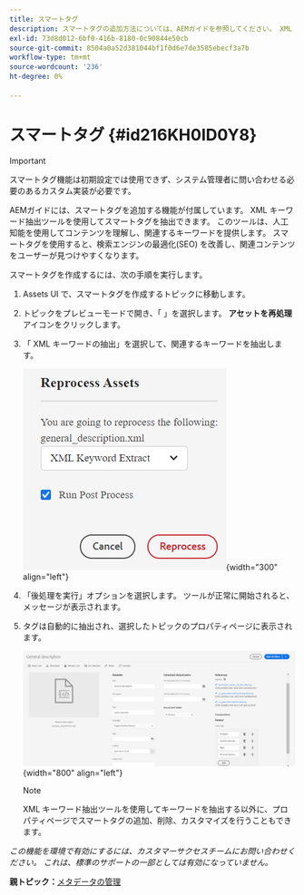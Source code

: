 ```yaml
---
title: スマートタグ
description: スマートタグの追加方法については、AEMガイドを参照してください。 XML キーワード抽出ツールを使用して、関連するキーワードを抽出します。
exl-id: 73d8d012-6bf0-416b-8180-0c90844e50cb
source-git-commit: 8504a0a52d381044bf1f0d6e7de3585ebecf3a7b
workflow-type: tm+mt
source-wordcount: '236'
ht-degree: 0%

---
```


# スマートタグ {#id216KH0ID0Y8}

>[!IMPORTANT]
>
> スマートタグ機能は初期設定では使用できず、システム管理者に問い合わせる必要のあるカスタム実装が必要です。

AEMガイドには、スマートタグを追加する機能が付属しています。 XML キーワード抽出ツールを使用してスマートタグを抽出できます。 このツールは、人工知能を使用してコンテンツを理解し、関連するキーワードを提供します。 スマートタグを使用すると、検索エンジンの最適化\(SEO\) を改善し、関連コンテンツをユーザーが見つけやすくなります。

スマートタグを作成するには、次の手順を実行します。

1. Assets UI で、スマートタグを作成するトピックに移動します。
1. トピックをプレビューモードで開き、「 」を選択します。 **アセットを再処理** アイコンをクリックします。
1. 「 XML キーワードの抽出」を選択して、関連するキーワードを抽出します。

   ![](images/smart-tag-reprocess-asset.png){width="300" align="left"}

1. 「後処理を実行」オプションを選択します。 ツールが正常に開始されると、メッセージが表示されます。
1. タグは自動的に抽出され、選択したトピックのプロパティページに表示されます。

   ![](images/properties-smart-tags.png){width="800" align="left"}

   >[!NOTE]
   >
   > XML キーワード抽出ツールを使用してキーワードを抽出する以外に、プロパティページでスマートタグの追加、削除、カスタマイズを行うこともできます。


*この機能を環境で有効にするには、カスタマーサクセスチームにお問い合わせください。 これは、標準のサポートの一部としては有効になっていません。*

**親トピック：**[&#x200B;メタデータの管理](manage-metadata.md)
